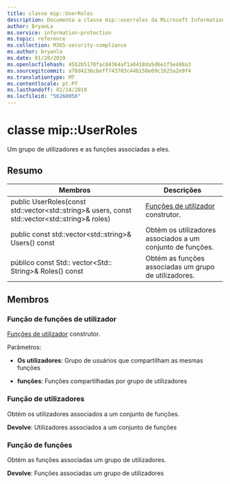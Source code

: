 ```yaml
---
title: classe mip::UserRoles
description: Documenta a classe mip::userroles da Microsoft Information Protection (MIP) SDK.
author: BryanLa
ms.service: information-protection
ms.topic: reference
ms.collection: M365-security-compliance
ms.author: bryanla
ms.date: 01/28/2019
ms.openlocfilehash: 45b2b5170fac04364af1a0418da5d6e1f5e488a3
ms.sourcegitcommit: a78d4236cbeff743703c44b150e69c1625a2e9f4
ms.translationtype: MT
ms.contentlocale: pt-PT
ms.lasthandoff: 02/14/2019
ms.locfileid: "56260056"
---
```

# <a name="class-mipuserroles"></a>classe mip::UserRoles 
Um grupo de utilizadores e as funções associadas a eles.
  
## <a name="summary"></a>Resumo
 Membros                        | Descrições                                
--------------------------------|---------------------------------------------
public UserRoles(const std::vector\<std::string\>& users, const std::vector\<std::string\>& roles)  |  [Funções de utilizador](class_mip_userroles.md) construtor.
public const std::vector\<std::string\>& Users() const  |  Obtém os utilizadores associados a um conjunto de funções.
público const Std:: vector\<Std:: String\>& Roles() const  |  Obtém as funções associadas um grupo de utilizadores.
  
## <a name="members"></a>Membros
  
### <a name="userroles-function"></a>Função de funções de utilizador
[Funções de utilizador](class_mip_userroles.md) construtor.

Parâmetros:  
* **Os utilizadores**: Grupo de usuários que compartilham as mesmas funções 


* **funções**: Funções compartilhadas por grupo de utilizadores


  
### <a name="users-function"></a>Função de utilizadores
Obtém os utilizadores associados a um conjunto de funções.

  
**Devolve**: Utilizadores associados a um conjunto de funções
  
### <a name="roles-function"></a>Função de funções
Obtém as funções associadas um grupo de utilizadores.

  
**Devolve**: Funções associadas um grupo de utilizadores
